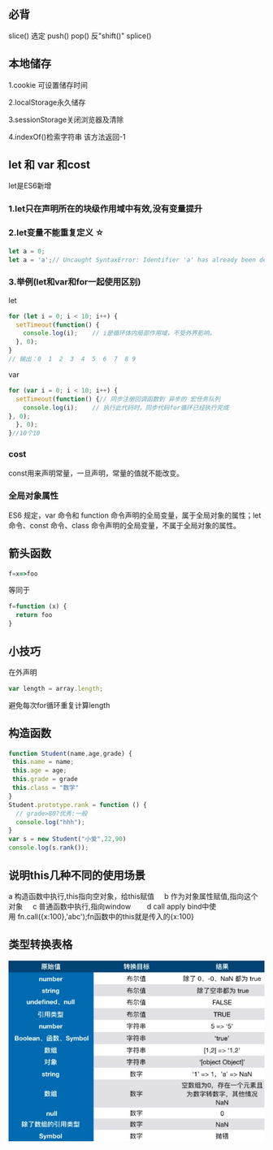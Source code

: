 ## 必背
slice() 选定
push()
pop() 反"shift()"
splice()


## 本地储存
1.cookie 可设置储存时间

2.localStorage永久储存

3.sessionStorage关闭浏览器及清除  

4.indexOf()检索字符串 该方法返回-1

## let 和 var  和cost
 let是ES6新增

### 1.let只在声明所在的块级作用域中有效,没有变量提升

### 2.let变量不能重复定义 ☆
 ```js
 let a = 0;
 let a = 'a';// Uncaught SyntaxError: Identifier 'a' has already been declared
 ```

### 3.举例(let和var和for一起使用区别)
 let
  ```js
  for (let i = 0; i < 10; i++) {
    setTimeout(function() {
      console.log(i);    // i是循环体内局部作用域，不受外界影响。
    }, 0);
  }
  // 输出：0  1  2  3  4  5  6  7  8 9
  ```
  var
  ```js
  for (var i = 0; i < 10; i++) {
    setTimeout(function() {// 同步注册回调函数到 异步的 宏任务队列
      console.log(i);    // 执行此代码时，同步代码for循环已经执行完成
  }, 0);
    }, 0);
  }//10个10
  ```
### cost
 const用来声明常量，一旦声明，常量的值就不能改变。

### 全局对象属性
  ES6 规定，var 命令和 function 命令声明的全局变量，属于全局对象的属性；let 命令、const 命令、class 命令声明的全局变量，不属于全局对象的属性。

## 箭头函数
  ```js
  f=x=>foo
  ```
  等同于
  ```js
  f=function (x) {
    return foo
  }
  ```
## 小技巧
 在外声明
 ```js
 var length = array.length;
 ```
 避免每次for循环重复计算length

## 构造函数
```js
function Student(name,age,grade) {
 this.name = name;
 this.age = age;
 this.grade = grade
 this.class = "数学"
}
Student.prototype.rank = function () {
  // grade>80?优秀:一般
  console.log("hhh");
}
var s = new Student("小爱",22,90)
console.log(s.rank());
```
## 说明this几种不同的使用场景    
a 构造函数中执行,this指向空对象，给this赋值    
b 作为对象属性赋值,指向这个对象    
c 普通函数中执行,指向window       
d call apply bind中使用 fn.call({x:100},'abc');fn函数中的this就是传入的{x:100}

## 类型转换表格
![image](https://github.com/yibeiduoqing/demo/blob/master/%E5%89%8D%E7%AB%AF%E9%9D%A2%E8%AF%95%E9%A2%98/images/%E5%BE%AE%E4%BF%A1%E6%88%AA%E5%9B%BE_20190806221832.png)
